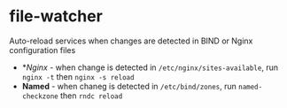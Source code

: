 # file-watcher
Auto-reload services when changes are detected in BIND or Nginx configuration files


- **Nginx* - when change is detected in `/etc/nginx/sites-available`, run `nginx -t` then `nginx -s reload`
- **Named** -  when chaneg is detected in `/etc/bind/zones`, run `named-checkzone` then `rndc reload`
